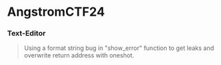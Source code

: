 AngstromCTF24
=======

<h3> Text-Editor </h3>

> Using a format string bug in "show_error" function to get leaks and overwrite return address with oneshot.
